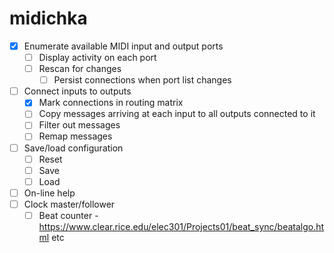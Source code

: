 # midichka

* [x] Enumerate available MIDI input and output ports
  * [ ] Display activity on each port
  * [ ] Rescan for changes
    * [ ] Persist connections when port list changes
* [ ] Connect inputs to outputs
  * [x] Mark connections in routing matrix 
  * [ ] Copy messages arriving at each input to all outputs connected to it
  * [ ] Filter out messages
  * [ ] Remap messages
* [ ] Save/load configuration
  * [ ] Reset
  * [ ] Save
  * [ ] Load
* [ ] On-line help
* [ ] Clock master/follower
  * [ ] Beat counter - https://www.clear.rice.edu/elec301/Projects01/beat_sync/beatalgo.html etc
